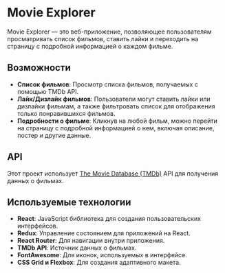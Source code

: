 # Movie Explorer

Movie Explorer — это веб-приложение, позволяющее пользователям просматривать список фильмов, ставить лайки и переходить на страницу с подробной информацией о каждом фильме.

## Возможности

- **Список фильмов**: Просмотр списка фильмов, получаемых с помощью TMDb API.
- **Лайк/Дизлайк фильмов**: Пользователи могут ставить лайки или дизлайки фильмам, а также фильтровать список для отображения только понравившихся фильмов.
- **Подробности о фильме**: Кликнув на любой фильм, можно перейти на страницу с подробной информацией о нем, включая описание, постер и другие данные.


## API

Этот проект использует [The Movie Database (TMDb)](https://www.themoviedb.org/) API для получения данных о фильмах.

## Используемые технологии

- **React**: JavaScript библиотека для создания пользовательских интерфейсов.
- **Redux**: Управление состоянием для приложений на React.
- **React Router**: Для навигации внутри приложения.
- **TMDb API**: Источник данных о фильмах.
- **FontAwesome**: Для иконок, используемых в интерфейсе.
- **CSS Grid и Flexbox**: Для создания адаптивного макета.

